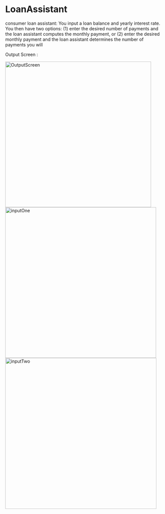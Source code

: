 # LoanAssistant


consumer loan assistant: 
You input a loan balance and yearly interest rate. 
You then have two options: 
(1) enter the desired number of payments and the loan assistant computes the monthly payment, or 
(2) enter the desired monthly payment and the loan assistant determines the number of payments you will

Output Screen :

<img width="462" alt="OutputScreen" src="https://user-images.githubusercontent.com/32461578/117921752-e94d3f80-b30e-11eb-802a-6ea8a7678579.png">

<img width="478" alt="inputOne" src="https://user-images.githubusercontent.com/32461578/117922036-6d072c00-b30f-11eb-9116-0ebc8b954841.png">

<img width="479" alt="inputTwo" src="https://user-images.githubusercontent.com/32461578/117922043-71334980-b30f-11eb-890a-b5e3bd1b59ec.png">


